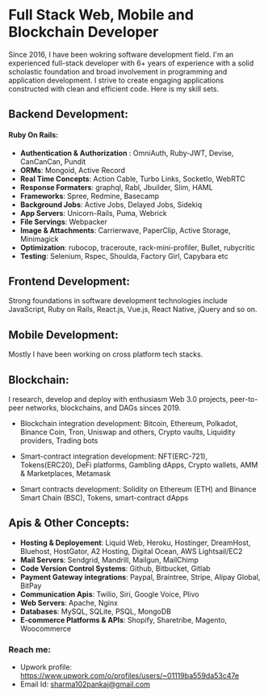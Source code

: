 # Full Stack Web, Mobile and Blockchain Developer

Since 2016, I have been wokring software development field. I'm an experienced full-stack developer with 6+ years of experience with a solid scholastic foundation and broad involvement in programming and application development. I strive to create engaging applications constructed with clean and efficient code. Here is my skill sets.

## Backend Development:
 #### Ruby On Rails:
 - **Authentication & Authorization** : OmniAuth, Ruby-JWT, Devise, CanCanCan, Pundit
 - **ORMs**: Mongoid, Active Record
 - **Real Time Concepts**: Action Cable, Turbo Links, SocketIo, WebRTC
 - **Response Formaters**: graphql, Rabl, Jbuilder, Slim, HAML
 - **Frameworks**: Spree, Redmine, Basecamp
 - **Background Jobs**: Active Jobs, Delayed Jobs, Sidekiq
 - **App Servers**: Unicorn-Rails, Puma, Webrick
 - **File Servings**: Webpacker
 - **Image & Attachments**: Carrierwave, PaperClip, Active Storage, Minimagick
 - **Optimization**: rubocop, traceroute, rack-mini-profiler, Bullet, rubycritic
 - **Testing**: Selenium, Rspec, Shoulda, Factory Girl, Capybara etc

## Frontend Development:
Strong foundations in software development technologies include JavaScript, Ruby on Rails, React.js, Vue.js, React Native, jQuery and so on.

## Mobile Development:

Mostly I have been working on cross platform tech stacks.

## Blockchain:
 I research, develop and deploy with enthusiasm Web 3.0 projects, peer-to-peer networks, blockchains, and DAGs sinces 2019.

- Blockchain integration development: Bitcoin, Ethereum, Polkadot, Binance Coin, Tron, Uniswap and others, Crypto vaults, Liquidity providers, Trading bots

- Smart-contract integration development: NFT(ERC-721), Tokens(ERC20), DeFi platforms, Gambling dApps, Crypto wallets, AMM & Marketplaces, Metamask

- Smart contracts development: Solidity on Ethereum (ETH) and Binance Smart Chain (BSC), Tokens, smart-contract dApps


## Apis & Other Concepts:
 - **Hosting & Deployement**: Liquid Web, Heroku, Hostinger, DreamHost, Bluehost, HostGator, A2 Hosting, Digital Ocean, AWS Lightsail/EC2  
 - **Mail Servers**: Sendgrid, Mandrill, Mailgun, MailChimp
 - **Code Version Control Systems**: Github, Bitbucket, Gitlab
 - **Payment Gateway integrations**: Paypal, Braintree, Stripe, Alipay Global, BitPay
 - **Communication Apis**: Twilio, Siri, Google Voice, Plivo
 - **Web Servers**: Apache, Nginx
 - **Databases**: MySQL, SQLite, PSQL, MongoDB
 - **E-commerce Platforms & APIs**: Shopify, Sharetribe, Magento, Woocommerce

  
  

### Reach me:
- Upwork profile: https://www.upwork.com/o/profiles/users/~01119ba559da53c47e
- Email Id: sharma102pankaj@gmail.com
